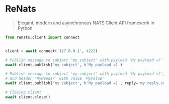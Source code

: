 # ReNats

> Elegant, modern and asynchronous NATS Client API framework in Python

```python
from renats.client import connect


client = await connect('127.0.0.1', 4222)

# Publish message to subject 'my.subject' with payload 'My payload =)'
await client.publish('my.subject', b'My payload =)')

# Publish message to subject 'my.subject' with payload 'My payload =)', reply subject 'my.reply.subject'
# and header 'MyHeader' with value 'MyValue'
await client.publish('my.subject', b'My payload =)', reply='my.reply.subject', headers={'MyHeader': 'MyValue'})

# Closing client
await client.close()
```
